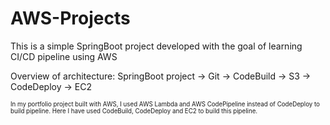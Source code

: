 # AWS-Projects

This is a simple SpringBoot project developed with the goal of learning CI/CD pipeline using AWS 

Overview of architecture:
SpringBoot project -> Git -> CodeBuild -> S3 -> CodeDeploy -> EC2

<sub><sup>In my portfolio project built with AWS, I used AWS Lambda and AWS CodePipeline instead of CodeDeploy to build pipeline.
  Here I have used CodeBuild, CodeDeploy and EC2 to build this pipeline.</sup></sub>
